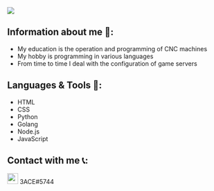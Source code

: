 <img src="https://github-readme-stats.vercel.app/api?username=3ACE-code&&show_icons=true&theme=ayu-mirage&hide=issues&custom_title=Hi I'm 3ACE-code "/>

## Information about me 👋:
- My education is the operation and programming of CNC machines
- My hobby is programming in various languages
- From time to time I deal with the configuration of game servers
## Languages & Tools 🧰:
- HTML
- CSS
- Python
- Golang
- Node.js
- JavaScript

## Contact with me 📞:
<img width="25px" src="https://imgur.com/zxQhPBV.png" /> 3ACE#5744


